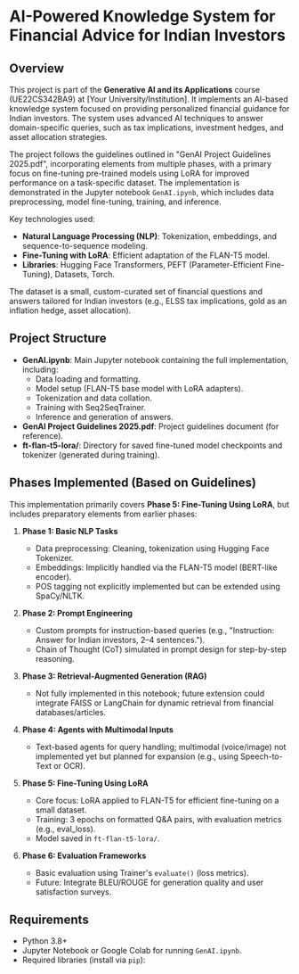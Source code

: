 # AI-Powered Knowledge System for Financial Advice for Indian Investors

## Overview

This project is part of the **Generative AI and its Applications** course (UE22CS342BA9) at [Your University/Institution]. It implements an AI-based knowledge system focused on providing personalized financial guidance for Indian investors. The system uses advanced AI techniques to answer domain-specific queries, such as tax implications, investment hedges, and asset allocation strategies.

The project follows the guidelines outlined in "GenAI Project Guidelines 2025.pdf", incorporating elements from multiple phases, with a primary focus on fine-tuning pre-trained models using LoRA for improved performance on a task-specific dataset. The implementation is demonstrated in the Jupyter notebook `GenAI.ipynb`, which includes data preprocessing, model fine-tuning, training, and inference.

Key technologies used:
- **Natural Language Processing (NLP)**: Tokenization, embeddings, and sequence-to-sequence modeling.
- **Fine-Tuning with LoRA**: Efficient adaptation of the FLAN-T5 model.
- **Libraries**: Hugging Face Transformers, PEFT (Parameter-Efficient Fine-Tuning), Datasets, Torch.

The dataset is a small, custom-curated set of financial questions and answers tailored for Indian investors (e.g., ELSS tax implications, gold as an inflation hedge, asset allocation).

## Project Structure

- **GenAI.ipynb**: Main Jupyter notebook containing the full implementation, including:
  - Data loading and formatting.
  - Model setup (FLAN-T5 base model with LoRA adapters).
  - Tokenization and data collation.
  - Training with Seq2SeqTrainer.
  - Inference and generation of answers.
- **GenAI Project Guidelines 2025.pdf**: Project guidelines document (for reference).
- **ft-flan-t5-lora/**: Directory for saved fine-tuned model checkpoints and tokenizer (generated during training).

## Phases Implemented (Based on Guidelines)

This implementation primarily covers **Phase 5: Fine-Tuning Using LoRA**, but includes preparatory elements from earlier phases:

1. **Phase 1: Basic NLP Tasks**  
   - Data preprocessing: Cleaning, tokenization using Hugging Face Tokenizer.  
   - Embeddings: Implicitly handled via the FLAN-T5 model (BERT-like encoder).  
   - POS tagging not explicitly implemented but can be extended using SpaCy/NLTK.

2. **Phase 2: Prompt Engineering**  
   - Custom prompts for instruction-based queries (e.g., "Instruction: Answer for Indian investors, 2–4 sentences.").  
   - Chain of Thought (CoT) simulated in prompt design for step-by-step reasoning.

3. **Phase 3: Retrieval-Augmented Generation (RAG)**  
   - Not fully implemented in this notebook; future extension could integrate FAISS or LangChain for dynamic retrieval from financial databases/articles.

4. **Phase 4: Agents with Multimodal Inputs**  
   - Text-based agents for query handling; multimodal (voice/image) not implemented yet but planned for expansion (e.g., using Speech-to-Text or OCR).

5. **Phase 5: Fine-Tuning Using LoRA**  
   - Core focus: LoRA applied to FLAN-T5 for efficient fine-tuning on a small dataset.  
   - Training: 3 epochs on formatted Q&A pairs, with evaluation metrics (e.g., eval_loss).  
   - Model saved in `ft-flan-t5-lora/`.

6. **Phase 6: Evaluation Frameworks**  
   - Basic evaluation using Trainer's `evaluate()` (loss metrics).  
   - Future: Integrate BLEU/ROUGE for generation quality and user satisfaction surveys.

## Requirements

- Python 3.8+
- Jupyter Notebook or Google Colab for running `GenAI.ipynb`.
- Required libraries (install via `pip`):
